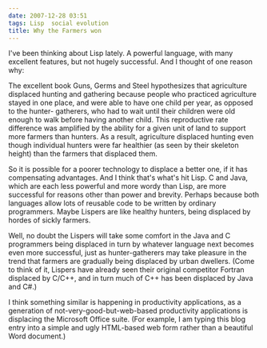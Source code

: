 ```yaml
---
date: 2007-12-28 03:51
tags: Lisp  social evolution
title: Why the Farmers won
---
```


I've been thinking about Lisp lately. A powerful language, with many excellent
features, but not hugely successful. And I thought of one reason why:

The excellent book Guns, Germs and Steel hypothesizes that agriculture displaced
hunting and gathering because people who practiced agriculture stayed in one
place, and were able to have one child per year, as opposed to the hunter-
gatherers, who had to wait until their children were old enough to walk before
having another child. This reproductive rate difference was amplified by the
ability for a given unit of land to support more farmers than hunters. As a
result, agriculture displaced hunting even though individual hunters were far
healthier (as seen by their skeleton height) than the farmers that displaced
them.

So it is possible for a poorer technology to displace a better one, if
it has compensating advantages. And I think that's what's hit Lisp. C and
Java, which are each less powerful and more wordy than Lisp, are more
successful for reasons other than power and brevity. Perhaps because both
languages allow lots of reusable code to be written by ordinary programmers.
Maybe Lispers are like healthy hunters, being displaced by hordes of sickly
farmers.

Well, no doubt the Lispers will take some comfort in the Java and C
programmers being displaced in turn by whatever language next becomes even
more successful, just as hunter-gatherers may take pleasure in the trend that
farmers are gradually being displaced by urban dwellers. (Come to think of it,
Lispers have already seen their original competitor Fortran displaced by
C/C++, and in turn much of C++ has been displaced by Java and C#.)

I think
something similar is happening in productivity applications, as a generation
of not-very-good-but-web-based productivity applications is displacing the
Microsoft Office suite. (For example, I am typing this blog entry into a
simple and ugly HTML-based web form rather than a beautiful Word document.)
